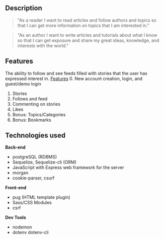 
## Description
> "As a reader I want to read articles and follow authors and topics so that I can get more information on topics that I am interested in."

> "As an author I want to write articles and tutorials about what I know so that I can get exposure and share my great ideas, knowledge, and interests with the world."


## Features
The ability to follow and see feeds filled with stories that the user has expressed interest in.
[Features](./documentation/featureList.md)
0. New account creation, login, and guest/demo login
1. Stories
2. Follows and feed
3. Commenting on stories
4. Likes
5. Bonus: Topics/Categories
6. Bonus: Bookmarks


## Technologies used
**Back-end**
* postgreSQL (RDBMS)
* Sequelize, Sequelize-cli (ORM)
* JavaScript with Express web framework for the server
* morgan
* cookie-parser, csurf

**Front-end**
* pug (HTML template plugin)
* Sass/CSS Modules
* csrf

**Dev Tools**
* nodemon
* dotenv dotenv-cli
